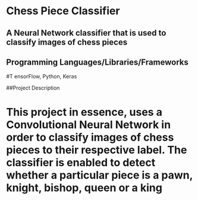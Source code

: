 # Chess Piece Classifier

## A Neural Network classifier that is used to classify images of chess pieces

## Programming Languages/Libraries/Frameworks

#T ensorFlow, Python, Keras

##Project Description

# This project in essence, uses a Convolutional Neural Network in order to classify images of chess pieces to their respective label. The classifier is enabled to detect whether a particular piece is a pawn, knight, bishop, queen or a king

